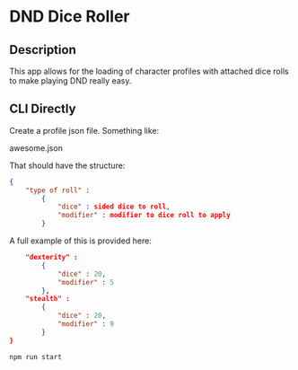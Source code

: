 # DND Dice Roller

## Description

This app allows for the loading of character profiles with attached dice rolls to make playing DND really easy.

## CLI Directly


Create a profile json file. Something like:

awesome.json

That should have the structure:

```json
{
    "type of roll" : 
        {
            "dice" : sided dice to roll,
            "modifier" : modifier to dice roll to apply
        }
```
A full example of this is provided here:
```json
    "dexterity" : 
        {
            "dice" : 20,
            "modifier" : 5
        },
    "stealth" : 
        {
            "dice" : 20,
            "modifier" : 9
        }
}
```

```npm install
npm run start
```
